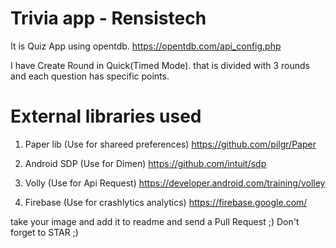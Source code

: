 #  Trivia app - Rensistech
It is Quiz App using opentdb.
https://opentdb.com/api_config.php

I have Create Round in Quick(Timed Mode). that is divided with 3 rounds and each question has specific points.

# External libraries used 

1. Paper lib (Use for shareed preferences)
https://github.com/pilgr/Paper


2. Android SDP (Use for Dimen)
https://github.com/intuit/sdp


3. Volly (Use for Api Request)
https://developer.android.com/training/volley


4. Firebase (Use for crashlytics analytics)
https://firebase.google.com/




take your image and add it to readme and send a Pull Request ;) 
Don't forget to STAR ;)
